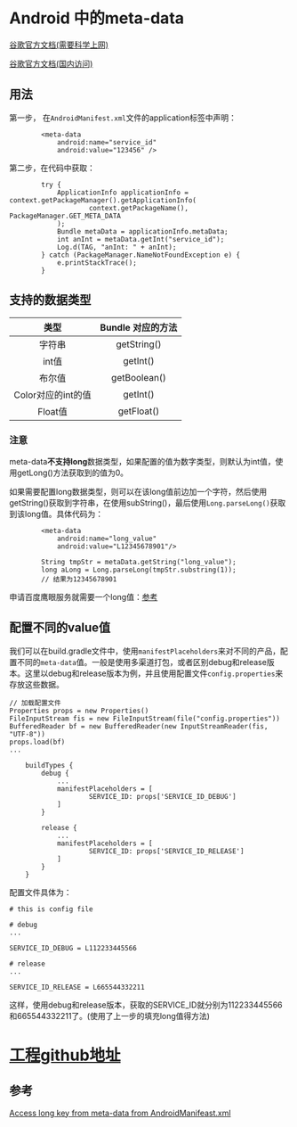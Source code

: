 # Android 中的meta-data

[谷歌官方文档(需要科学上网)](developer.android.com/guide/topics/manifest/meta-data-element.html)

[谷歌官方文档(国内访问)](https://developer.android.google.cn/guide/topics/manifest/meta-data-element.html)

## 用法

第一步， 在`AndroidManifest.xml`文件的application标签中声明：

```
        <meta-data
            android:name="service_id"
            android:value="123456" />
```

第二步，在代码中获取：

```
        try {
            ApplicationInfo applicationInfo = context.getPackageManager().getApplicationInfo(
                    context.getPackageName(), PackageManager.GET_META_DATA
            );
            Bundle metaData = applicationInfo.metaData;
            int anInt = metaData.getInt("service_id");
            Log.d(TAG, "anInt: " + anInt);
        } catch (PackageManager.NameNotFoundException e) {
            e.printStackTrace();
        }
```

## 支持的数据类型

|类型|Bundle 对应的方法|
|:-:|:-:|
|字符串|getString()|
|int值|getInt()|
|布尔值|getBoolean()|
|Color对应的int的值|getInt()|
|Float值|getFloat()|



### **注意**

meta-data**不支持long**数据类型，如果配置的值为数字类型，则默认为int值，使用getLong()方法获取到的值为0。

如果需要配置long数据类型，则可以在该long值前边加一个字符，然后使用getString()获取到字符串，在使用subString()，最后使用`Long.parseLong()`获取到该long值。具体代码为：

```
        <meta-data
            android:name="long_value"
            android:value="L12345678901"/>
            
        String tmpStr = metaData.getString("long_value");
        long aLong = Long.parseLong(tmpStr.substring(1));
        // 结果为12345678901
```

申请百度鹰眼服务就需要一个long值：[参考](http://lbsyun.baidu.com/trace/admin/service)

## 配置不同的value值

我们可以在build.gradle文件中，使用`manifestPlaceholders`来对不同的产品，配置不同的`meta-data`值。一般是使用多渠道打包，或者区别debug和release版本。这里以debug和release版本为例，并且使用配置文件`config.properties`来存放这些数据。

```
// 加载配置文件
Properties props = new Properties()
FileInputStream fis = new FileInputStream(file("config.properties"))
BufferedReader bf = new BufferedReader(new InputStreamReader(fis, "UTF-8"))
props.load(bf)
...

    buildTypes {
        debug {
            ...
            manifestPlaceholders = [
                    SERVICE_ID: props['SERVICE_ID_DEBUG']
            ]
        }

        release {
            ...
            manifestPlaceholders = [
                    SERVICE_ID: props['SERVICE_ID_RELEASE']
            ]
        }
    }
```

配置文件具体为：

```
# this is config file

# debug
...

SERVICE_ID_DEBUG = L112233445566

# release
...

SERVICE_ID_RELEASE = L665544332211
```

这样，使用debug和release版本，获取的SERVICE_ID就分别为112233445566和665544332211了。(使用了上一步的填充long值得方法)

# [工程github地址](https://github.com/YoungBear/MetaData)

## 参考

[Access long key from meta-data from AndroidManifeast.xml](https://stackoverflow.com/questions/16535705/access-long-key-from-meta-data-from-androidmanifeast-xml)

